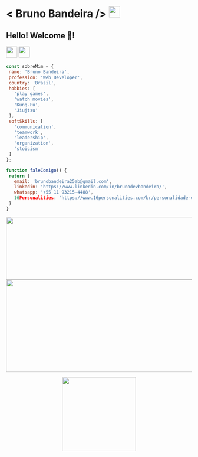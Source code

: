 
  # < Bruno Bandeira />  <img src="https://cultofthepartyparrot.com/parrots/hd/brazilianfanparrot.gif" width="30" height="30"/> 
       
 ## Hello! Welcome 👋!              
     
      
   <img src="https://cultofthepartyparrot.com/parrots/hd/sithparrot.gif" width="30" height="30"/>      <img src="https://cultofthepartyparrot.com/parrots/hd/jediparrot.gif" width="30" height="30"/>
  

 ```javascript
const sobreMim = {
  name: 'Bruno Bandeira',
  profession: 'Web Developer',
  country: 'Brasil',
  hobbies: [
    'play games',
    'watch movies',
    'Kung-Fu',
    'Jiujtsu'
  ],
  softSkills: [
    'communication',
    'teamwork',
    'leadership',
    'organization',
    'stoicism'
  ]
};

function faleComigo() {
  return {
    email: 'brunobandeira25ab@gmail.com',
    linkedin: 'https://www.linkedin.com/in/brunodevbandeira/',
    whatsapp: '+55 11 93215-4488',
    16Personalities: 'https://www.16personalities.com/br/personalidade-entj'
  }
}

```
  
  
   <p align="center">
   <img height="170em" width="600" src="https://github-readme-stats.vercel.app/api?username=brunodevbandeira&show_icons=true&theme=tokyonight"/>
	   

  
  <img height="250em" width="1200" src="https://github-readme-stats.vercel.app/api/top-langs/?username=brunodevbandeira&langs_count=5&theme=tokyonight" alt="brunodevbandeira :: Top Langs" />
	</p>
  </div>
   
 

   <p align="center">
   <img src="https://media.giphy.com/media/WUlplcMpOCEmTGBtBW/giphy.gif" width="200">
   </p>
